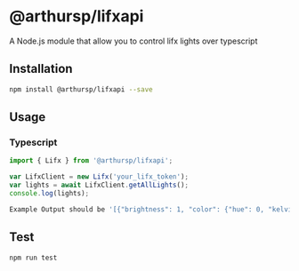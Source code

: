 # @arthursp/lifxapi
A Node.js module that allow you to control lifx lights over typescript

## Installation
```sh
npm install @arthursp/lifxapi --save
```

## Usage
### Typescript
```typescript
import { Lifx } from '@arthursp/lifxapi';

var LifxClient = new Lifx('your_lifx_token');
var lights = await LifxClient.getAllLights();
console.log(lights);
```
```sh
Example Output should be '[{"brightness": 1, "color": {"hue": 0, "kelvin": 3500, "saturation": 0}, "connected": true, "effect": "OFF", "group": {"id": "XXXXXX", "name": "XXXX"}, "id": "XXXXX", "label": "XXXXX", "last_seen": "2019-04-09T10:19:44Z", "location": {"id": "XXXX", "name": "XXXXX"}, "power": "off", "product": {"capabilities": [[Function Object]], "company": "LIFX", "identifier": "lifx_mini", "name": "LIFX Mini"}, "seconds_since_seen": 0, "uuid": "XXX-XXX-XXX"}]'
```

## Test
```sh
npm run test
```